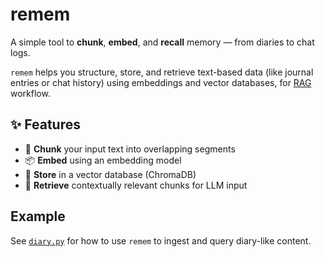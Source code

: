 # remem

A simple tool to **chunk**, **embed**, and **recall** memory — from diaries to chat logs.

`remem` helps you structure, store, and retrieve text-based data (like journal entries or chat history) using embeddings and vector databases, for [RAG](https://en.wikipedia.org/wiki/Retrieval-augmented_generation) workflow.

## ✨ Features

- 🔪 **Chunk** your input text into overlapping segments
- 📦 **Embed** using an embedding model
- 🧠 **Store** in a vector database (ChromaDB)
- 🔎 **Retrieve** contextually relevant chunks for LLM input

## Example

See [`diary.py`](./examples/diary.py) for how to use `remem` to ingest and query diary-like content.
